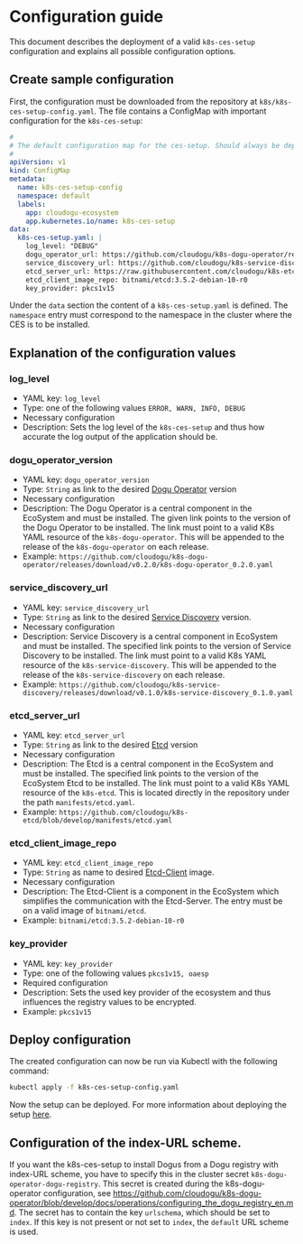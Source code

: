 # Configuration guide

This document describes the deployment of a valid `k8s-ces-setup` configuration and explains all possible
configuration options.

## Create sample configuration

First, the configuration must be downloaded from the repository at `k8s/k8s-ces-setup-config.yaml`. The
file contains a ConfigMap with important configuration for the `k8s-ces-setup`:

```yaml
#
# The default configuration map for the ces-setup. Should always be deployed before the setup itself.
#
apiVersion: v1
kind: ConfigMap
metadata:
  name: k8s-ces-setup-config
  namespace: default
  labels:
    app: cloudogu-ecosystem
    app.kubernetes.io/name: k8s-ces-setup
data:
  k8s-ces-setup.yaml: |
    log_level: "DEBUG"
    dogu_operator_url: https://github.com/cloudogu/k8s-dogu-operator/releases/download/v0.8.0/k8s-dogu-operator_0.8.0.yaml
    service_discovery_url: https://github.com/cloudogu/k8s-service-discovery/releases/download/v0.3.0/k8s-service-discovery_0.3.0.yaml
    etcd_server_url: https://raw.githubusercontent.com/cloudogu/k8s-etcd/develop/manifests/etcd.yaml
    etcd_client_image_repo: bitnami/etcd:3.5.2-debian-10-r0
    key_provider: pkcs1v15
```

Under the `data` section the content of a `k8s-ces-setup.yaml` is defined.
The `namespace` entry must correspond to the namespace in the cluster where the CES is to be installed.

## Explanation of the configuration values

### log_level

* YAML key: `log_level`
* Type: one of the following values `ERROR, WARN, INFO, DEBUG`
* Necessary configuration
* Description: Sets the log level of the `k8s-ces-setup` and thus how accurate the log output of the application should be.

### dogu_operator_version

* YAML key: `dogu_operator_version`
* Type: `String` as link to the desired [Dogu Operator](http://github.com/cloudogu/k8s-dogu-operator) version
* Necessary configuration
* Description: The Dogu Operator is a central component in the EcoSystem and must be installed. The given link points to the version of the Dogu Operator to be installed. The link must point to a valid K8s YAML resource of the `k8s-dogu-operator`. This will be appended to the release of the `k8s-dogu-operator` on each release.
* Example: `https://github.com/cloudogu/k8s-dogu-operator/releases/download/v0.2.0/k8s-dogu-operator_0.2.0.yaml`

### service_discovery_url

* YAML key: `service_discovery_url`
* Type: `String` as link to the desired [Service Discovery](http://github.com/cloudogu/k8s-service-discovery) version.
* Necessary configuration
* Description: Service Discovery is a central component in EcoSystem and must be installed. The specified link points to the version of Service Discovery to be installed. The link must point to a valid K8s YAML resource of the `k8s-service-discovery`. This will be appended to the release of the `k8s-service-discovery` on each release.
* Example: `https://github.com/cloudogu/k8s-service-discovery/releases/download/v0.1.0/k8s-service-discovery_0.1.0.yaml`

### etcd_server_url

* YAML key: `etcd_server_url`
* Type: `String` as link to the desired [Etcd](http://github.com/cloudogu/k8s-etcd) version
* Necessary configuration
* Description: The Etcd is a central component in the EcoSystem and must be installed. The specified link points to the version of the EcoSystem Etcd to be installed. The link must point to a valid K8s YAML resource of the `k8s-etcd`. This is located directly in the repository under the path `manifests/etcd.yaml`.
* Example: `https://github.com/cloudogu/k8s-etcd/blob/develop/manifests/etcd.yaml`

### etcd_client_image_repo

* YAML key: `etcd_client_image_repo`
* Type: `String` as name to desired [Etcd-Client](https://artifacthub.io/packages/helm/bitnami/etcd) image.
* Necessary configuration
* Description: The Etcd-Client is a component in the EcoSystem which simplifies the communication with the Etcd-Server. The entry must be on a valid image of `bitnami/etcd`.
* Example: `bitnami/etcd:3.5.2-debian-10-r0`

### key_provider

* YAML key: `key_provider`
* Type: one of the following values `pkcs1v15, oaesp`
* Required configuration
* Description: Sets the used key provider of the ecosystem and thus influences the registry values to be encrypted.
* Example: `pkcs1v15`

## Deploy configuration

The created configuration can now be run via Kubectl with the following command:

```bash
kubectl apply -f k8s-ces-setup-config.yaml
```

Now the setup can be deployed. For more information about deploying the setup
[here](installation_guide_en.md).

## Configuration of the index-URL scheme.

If you want the k8s-ces-setup to install Dogus from a Dogu registry with index-URL scheme, you have to specify this in the
cluster secret `k8s-dogu-operator-dogu-registry`. This secret is created during the k8s-dogu-operator configuration,
see https://github.com/cloudogu/k8s-dogu-operator/blob/develop/docs/operations/configuring_the_dogu_registry_en.md.
The secret has to contain the key `urlschema`, which should be set to `index`. If this key is not present
or not set to `index`, the `default` URL scheme is used.
